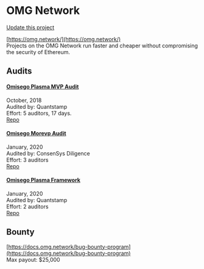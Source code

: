
# OMG Network

[Update this project](https://github.com/ConsenSys/blockchainSecurityDB/edit/master/projects/omg-network.json)
  
[https://omg.network/](https://omg.network/)<br>
Projects on the OMG Network run faster and cheaper without compromising the security of Ethereum.


## Audits



#### [Omisego Plasma MVP Audit](https://certificate.quantstamp.com/full/omisego-plasma-mvp)

October, 2018<br>
Audited by: Quantstamp<br>Effort: 5 auditors, 17 days.<br>
[Repo](https://github.com/omgnetwork/plasma-contracts)<br>
      


#### [Omisego Morevp Audit](https://diligence.consensys.net/audits/2020/01/omisego-morevp/)

January, 2020<br>
Audited by: ConsenSys Diligence<br>Effort: 3 auditors<br>
[Repo](https://github.com/omgnetwork/plasma-contracts)<br>
      


#### [Omisego Plasma Framework](https://github.com/omgnetwork/plasma-contracts/blob/master/plasma_framework/docs/audits/docs/Quantstamp_Plasma_Framework_Report.pdf)

January, 2020<br>
Audited by: Quantstamp<br>Effort: 2 auditors<br>
[Repo](https://github.com/omgnetwork/plasma-contracts)<br>
      

  

## Bounty

[https://docs.omg.network/bug-bounty-program](https://docs.omg.network/bug-bounty-program)<br>
Max payout: $25,000


